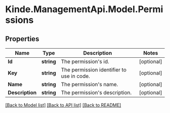 # Kinde.ManagementApi.Model.Permissions

## Properties

Name | Type | Description | Notes
------------ | ------------- | ------------- | -------------
**Id** | **string** | The permission&#39;s id. | [optional] 
**Key** | **string** | The permission identifier to use in code. | [optional] 
**Name** | **string** | The permission&#39;s name. | [optional] 
**Description** | **string** | The permission&#39;s description. | [optional] 

[[Back to Model list]](../README.md#documentation-for-models) [[Back to API list]](../README.md#documentation-for-api-endpoints) [[Back to README]](../README.md)


